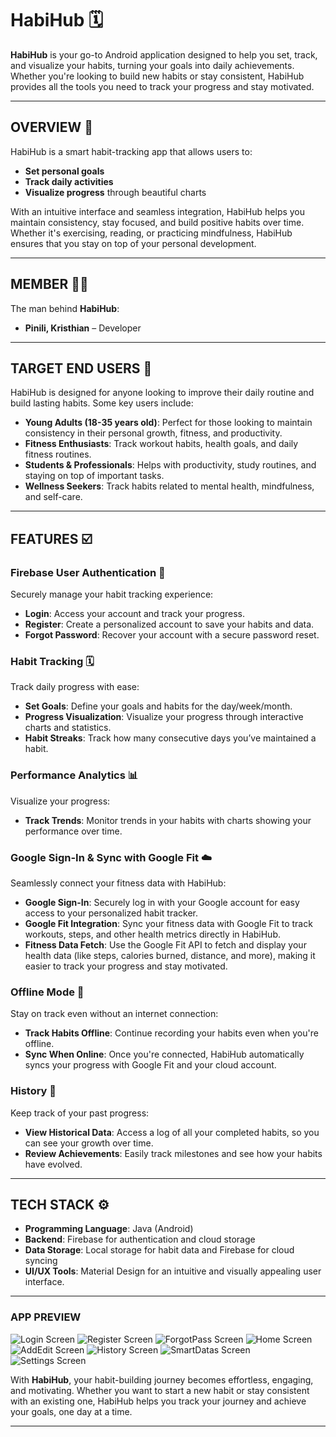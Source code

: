 # **HabiHub 🗓️**

**HabiHub** is your go-to Android application designed to help you set, track, and visualize your habits, turning your goals into daily achievements. Whether you're looking to build new habits or stay consistent, HabiHub provides all the tools you need to track your progress and stay motivated.

---

## **OVERVIEW 🚩**

HabiHub is a smart habit-tracking app that allows users to:

- **Set personal goals**
- **Track daily activities**
- **Visualize progress** through beautiful charts

With an intuitive interface and seamless integration, HabiHub helps you maintain consistency, stay focused, and build positive habits over time. Whether it's exercising, reading, or practicing mindfulness, HabiHub ensures that you stay on top of your personal development.

---

## **MEMBER 👦🏼**

The man behind **HabiHub**:

- **Pinili, Kristhian** – Developer

---

## **TARGET END USERS 🎯**

HabiHub is designed for anyone looking to improve their daily routine and build lasting habits. Some key users include:

- **Young Adults (18-35 years old)**: Perfect for those looking to maintain consistency in their personal growth, fitness, and productivity.
- **Fitness Enthusiasts**: Track workout habits, health goals, and daily fitness routines.
- **Students & Professionals**: Helps with productivity, study routines, and staying on top of important tasks.
- **Wellness Seekers**: Track habits related to mental health, mindfulness, and self-care.

---

## **FEATURES ☑️**

### **Firebase User Authentication 🔐**
Securely manage your habit tracking experience:

- **Login**: Access your account and track your progress.
- **Register**: Create a personalized account to save your habits and data.
- **Forgot Password**: Recover your account with a secure password reset.

### **Habit Tracking 🗓️**
Track daily progress with ease:

- **Set Goals**: Define your goals and habits for the day/week/month.
- **Progress Visualization**: Visualize your progress through interactive charts and statistics.
- **Habit Streaks**: Track how many consecutive days you’ve maintained a habit.

### **Performance Analytics 📊**
Visualize your progress:

- **Track Trends**: Monitor trends in your habits with charts showing your performance over time.

### **Google Sign-In & Sync with Google Fit ☁️**
Seamlessly connect your fitness data with HabiHub:

- **Google Sign-In**: Securely log in with your Google account for easy access to your personalized habit tracker.
- **Google Fit Integration**: Sync your fitness data with Google Fit to track workouts, steps, and other health metrics directly in HabiHub.
- **Fitness Data Fetch**: Use the Google Fit API to fetch and display your health data (like steps, calories burned, distance, and more), making it easier to track your progress and stay motivated.

### **Offline Mode 📶**
Stay on track even without an internet connection:

- **Track Habits Offline**: Continue recording your habits even when you're offline.
- **Sync When Online**: Once you're connected, HabiHub automatically syncs your progress with Google Fit and your cloud account.

### **History 📜**
Keep track of your past progress:

- **View Historical Data**: Access a log of all your completed habits, so you can see your growth over time.
- **Review Achievements**: Easily track milestones and see how your habits have evolved.

---

## **TECH STACK ⚙️**

- **Programming Language**: Java (Android)
- **Backend**: Firebase for authentication and cloud storage
- **Data Storage**: Local storage for habit data and Firebase for cloud syncing
- **UI/UX Tools**: Material Design for an intuitive and visually appealing user interface.

---

### **APP PREVIEW**

![Login Screen](assets/login.png)
![Register Screen](assets/register.png)
![ForgotPass Screen](assets/forgot.png)
![Home Screen](assets/home.png)
![AddEdit Screen](assets/addedit.png)
![History Screen](assets/history.png)
![SmartDatas Screen](assets/smartdata.png)
![Settings Screen](assets/settings.png)




With **HabiHub**, your habit-building journey becomes effortless, engaging, and motivating. Whether you want to start a new habit or stay consistent with an existing one, HabiHub helps you track your journey and achieve your goals, one day at a time.

---

